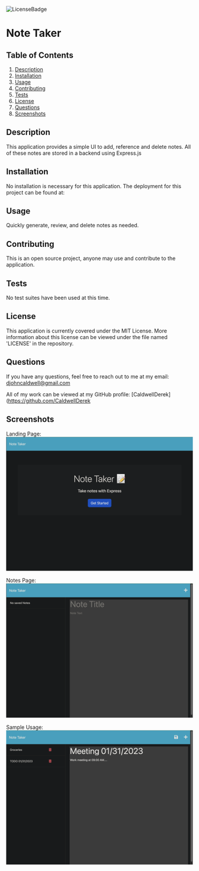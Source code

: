 ![LicenseBadge](https://img.shields.io/badge/License-MIT-blue)
# Note Taker

## Table of Contents
1. [Description](#description)
2. [Installation](#installation)
3. [Usage](#usage)
4. [Contributing](#contributing)
5. [Tests](#tests)
6. [License](#license)
7. [Questions](#questions)
8. [Screenshots](#screenshots)

## Description
This application provides a simple UI to add, reference and delete notes. All of these notes are stored in a backend using Express.js

## Installation
No installation is necessary for this application. The deployment for this project can be found at:

## Usage
Quickly generate, review, and delete notes as needed.

## Contributing
This is an open source project, anyone may use and contribute to the application.

## Tests
No test suites have been used at this time.

## License
This application is currently covered under the MIT License. More information about this license can be viewed under the file named 'LICENSE' in the repository.

## Questions
If you have any questions, feel free to reach out to me at my email: djohncaldwell@gmail.com

All of my work can be viewed at my GitHub profile: [CaldwellDerek](https://github.com/CaldwellDerek

## Screenshots

Landing Page:
![Landing-Page](./Develop/public/assets/images/landing-page.png)

Notes Page:
![Notes-Page](./Develop/public/assets/images/notes-page.png)

Sample Usage:
![Sample-Usage](./Develop/public/assets/images/sample-use.png)